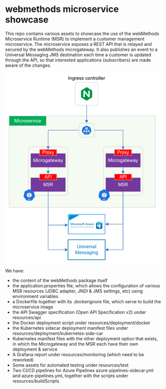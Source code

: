 # webmethods microservice showcase

This repo contains various assets to showcase the use of the webMethods Microservice Runtime (MSR) to implement a customer management microservice.
The microservice exposes a REST API that is relayed and secured by the webMethods microgateway.
It also publishes an event to a Universal Messaging JMS destination each time a customer is updated through the API, so that interested applications (subscribers) are made aware of the changes.

![High level architecture](./resources/images/Architecture.png)

We have:
- the content of the webMethods package itself
- the application.properties file, which allows the configuration of various MSR resources (JDBC adapter, JNDI & JMS settings, etc) using environment variables
- a Dockerfile together with its .dockerignore file, which serve to build the microservice image
- the API Swagger specification (Open API Specification v2) under resources/api
- the Docker deployment script under resources/deployment/docker
- the Kubernetes sidecar deployment manifest files under resources/deployment/kubernetes-side-car
- Kubernetes manifest files with the other deployment option that exists, in which the Microgateway and the MSR each have their own deployment & service
- A Grafana report under resources/monitoring (which need to be reworked)
- Some assets for automated testing under resources/test
- Two CI/CD pipelines for Azure Pipelines azure-pipelines-sidecar.yml and azure-pipelines.yml, together with the scripts under resources/buildScripts


